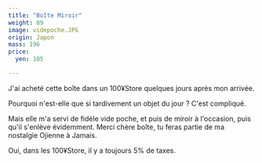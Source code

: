 ```yaml
---
title: "Boîte Miroir"
weight: 89
image: videpoche.JPG
origin: Japon
mass: 196
price:
  yen: 105

---
```


J'ai acheté cette boîte dans un 100¥Store quelques jours après mon arrivée. 

Pourquoi n'est-elle que si tardivement un objet du jour ? C'est compliqué. 

Mais elle m'a servi de fidèle vide poche, et puis de miroir à l'occasion, puis qu'il s'enlève évidemment. Merci chère boîte, tu feras partie de ma nostalgie Ojienne à Jamais.

Oui, dans les 100¥Store, il y a toujours 5% de taxes.